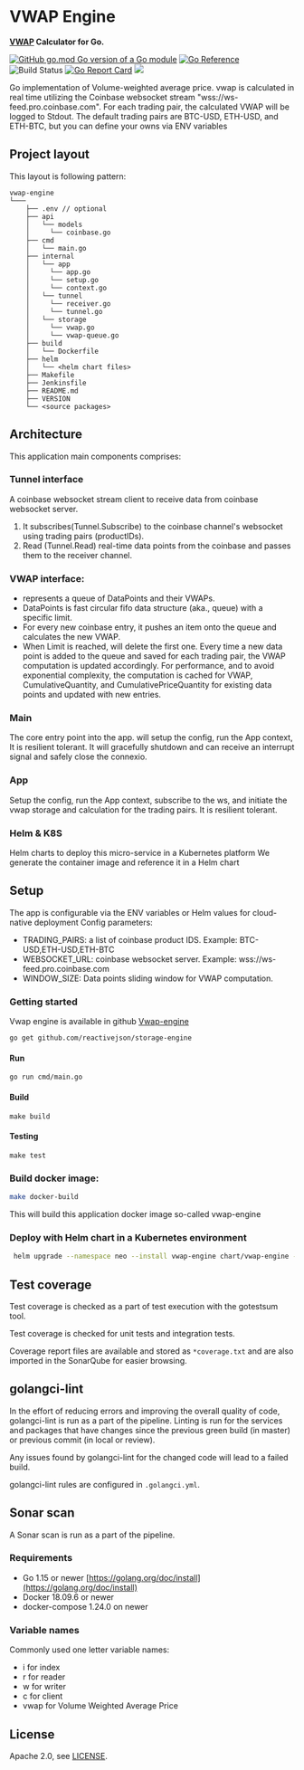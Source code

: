 # VWAP Engine

**[VWAP](https://en.wikipedia.org/wiki/Volume-weighted_average_price) Calculator for Go.**

[![GitHub go.mod Go version of a Go module](https://img.shields.io/github/go-mod/go-version/reactivejson/vwap-engine.svg)](https://github.com/reactivejson/vwap-engine)
[![Go Reference](https://pkg.go.dev/badge/github.com/reactivejson/vwap-engine)](https://pkg.go.dev/badge/github.com/reactivejson/vwap-engine)
![Build Status](https://github.com/reactivejson/vwap-engine/actions/workflows/go.yml/badge.svg)
[![Go Report Card](https://goreportcard.com/badge/github.com/reactivejson/vwap-engine)](https://goreportcard.com/report/github.com/reactivejson/vwap-engine)
![](https://img.shields.io/github/license/reactivejson/vwap-engine.svg)


Go implementation of Volume-weighted average price. vwap is calculated in real time utilizing
the Coinbase websocket stream "wss://ws-feed.pro.coinbase.com". For each trading pair, the calculated VWAP will be logged to Stdout.
The default trading pairs are BTC-USD, ETH-USD, and ETH-BTC, but you can define your owns via ENV variables


## Project layout

This layout is following pattern:

```text
vwap-engine
└───
    ├── .env // optional
    ├── api
    │   └── models
    │     └── coinbase.go
    ├── cmd
    │   └── main.go
    ├── internal
    │   └── app
    │     └── app.go
    │     └── setup.go
    │     └── context.go
    │   └── tunnel
    │     └── receiver.go
    │     └── tunnel.go
    │   └── storage
    │     └── vwap.go
    │     └── vwap-queue.go
    ├── build
    │   └── Dockerfile
    ├── helm
    │   └── <helm chart files>
    ├── Makefile
    ├── Jenkinsfile
    ├── README.md
    ├── VERSION
    └── <source packages>
```

## Architecture
This application main components comprises:

### Tunnel interface
A coinbase websocket stream client to receive data from coinbase websocket server.
1) It subscribes(Tunnel.Subscribe) to the coinbase channel's websocket using trading pairs (productIDs).
2) Read (Tunnel.Read) real-time data points from the coinbase and passes them to the receiver channel.

### VWAP interface:
- represents a queue of DataPoints and their VWAPs.
- DataPoints  is fast circular fifo data structure (aka., queue) with a specific limit.
- For every new coinbase entry, it pushes an item onto the queue and calculates the new VWAP.
- When Limit is reached, will delete  the first one.
Every time a new data point is added to the queue and saved for each trading pair, the VWAP computation is updated accordingly.
For performance, and to avoid exponential complexity, the computation is cached for VWAP, CumulativeQuantity,
and CumulativePriceQuantity for existing data points and updated with new entries.


### Main
The core entry point into the app. will setup the config,
run the App context, It is resilient tolerant. It will gracefully shutdown and can receive an interrupt signal and safely close the connexio.

### App
Setup the config, run the App context, subscribe to the ws, and initiate the vwap storage and calculation for the trading pairs. It is resilient tolerant.

### Helm & K8S
Helm charts to deploy this micro-service in a Kubernetes platform
We generate the container image and reference it in a Helm chart

## Setup
The app is configurable via the ENV variables or Helm values for cloud-native deployment
Config parameters:
- TRADING_PAIRS: a list of coinbase product IDS. Example: BTC-USD,ETH-USD,ETH-BTC
- WEBSOCKET_URL: coinbase websocket server. Example: wss://ws-feed.pro.coinbase.com
- WINDOW_SIZE: Data points sliding window for VWAP computation.



### Getting started
Vwap engine is available in github
[Vwap-engine](https://github.com/reactivejson/vwap-engine)

```shell
go get github.com/reactivejson/storage-engine
```

#### Run
```shell
go run cmd/main.go
```

#### Build
```shell
make build
```
#### Testing
```shell
make test
```

### Build docker image:

```bash
make docker-build
```
This will build this application docker image so-called vwap-engine

### Deploy with Helm chart in a Kubernetes environment
```bash
 helm upgrade --namespace neo --install vwap-engine chart/vwap-engine -f your-custom-values.yml
```
## Test coverage

Test coverage is checked as a part of test execution with the gotestsum tool.

Test coverage is checked for unit tests and integration tests.

Coverage report files are available and stored as `*coverage.txt` and are also imported in the SonarQube for easier browsing.


## golangci-lint

In the effort of reducing errors and improving the overall quality of code, golangci-lint is run as a part of the pipeline. Linting is run for the services and packages that have changes since the previous green build (in master) or previous commit (in local or review).

Any issues found by golangci-lint for the changed code will lead to a failed build.

golangci-lint rules are configured in `.golangci.yml`.

## Sonar scan

A Sonar scan is run as a part of the pipeline.

### Requirements

- Go 1.15 or newer [https://golang.org/doc/install](https://golang.org/doc/install)
- Docker 18.09.6 or newer
- docker-compose 1.24.0 on newer

### Variable names
Commonly used one letter variable names:

- i for index
- r for reader
- w for writer
- c for client
- vwap for Volume Weighted Average Price


## License

Apache 2.0, see [LICENSE](LICENSE).

